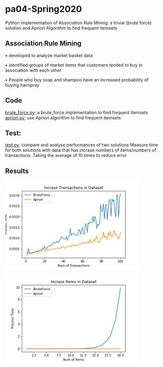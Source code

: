 # pa04-Spring2020
 Python implementation of Association Rule Mining: a trivial (brute force) solution and Apriori Algorithm to find frequent itemsets 

## Association Rule Mining
• developed to analyze market basket data 

• identified groups of market items that customers tended to buy in association with each other 

• People who buy soap and shampoo have an increased probability of buying hairspray 

## Code
[brute_force.py](brute_force.py): a brute_force implementation to find frequent itemsets  
[apriori.py](apriori.py): use Apriori algorithm to find frequent itemsets  


## Test:
[test.py](test.py): compare and analyse performances of two solutions 
Measure time for both solutions with data that has incrase numbers of items/numbers of transactions.
Taking the average of 10 times to reduce error

## Results

 ![With increase items in datasets](Transaction.png) 

 ![With incrase transactions in datasets](items.png)
